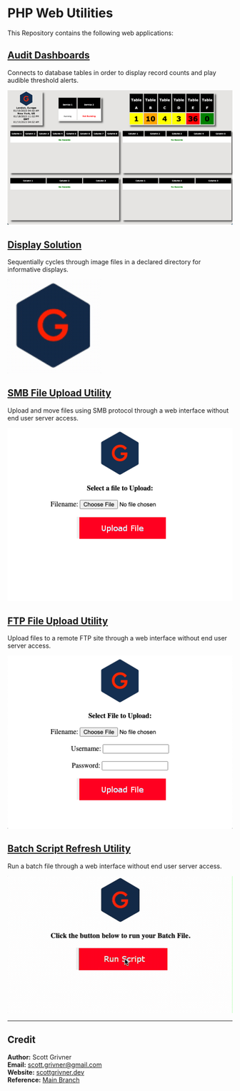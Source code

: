 # PHP Web Utilities

This Repository contains the following web applications:

## [Audit Dashboards](./Audit%20Dashboards/)
Connects to database tables in order to display record counts and play audible threshold alerts.

![Demo](/Audit%20Dashboards/images/demo.png)

## [Display Solution](./Display%20Solution/)
Sequentially cycles through image files in a declared directory for informative displays.

![Demo](/Display%20Solution/docs/images/demo.gif)

## [SMB File Upload Utility](./SMB%20File%20Upload%20Utility/)
Upload and move files using SMB protocol through a web interface without end user server access.

![Demo](/SMB%20File%20Upload%20Utility/images/demo.png)

## [FTP File Upload Utility](./FTP%20File%20Upload%20Utlity/)
Upload files to a remote FTP site through a web interface without end user server access.

![Demo](/FTP%20File%20Upload%20Utlity/images/demo.png)

## [Batch Script Refresh Utility](./Batch%20Script%20Refresh%20Utility/)
Run a batch file through a web interface without end user server access.

![Demo](/Batch%20Script%20Refresh%20Utility/images/demo.gif)

-----

## Credit
**Author:** Scott Grivner <br>
**Email:** scott.grivner@gmail.com <br>
**Website:** [scottgrivner.dev](https://www.scottgriv.dev) <br>
**Reference:** [Main Branch](https://github.com/scottgriv/php-web_utilities)
